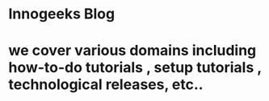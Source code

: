 # Innogeeks Blog

# we cover various domains including how-to-do tutorials , setup tutorials , technological releases, etc..